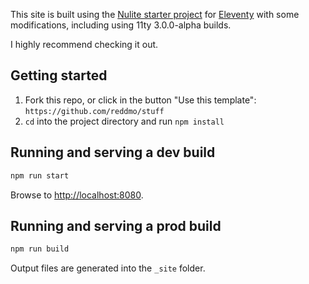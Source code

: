 This site is built using the [Nulite starter project](https://github.com/codingpotions/nulite) for [Eleventy](https://www.11ty.dev/) with some modifications, including using 11ty 3.0.0-alpha builds.

I highly recommend checking it out.

## Getting started

1. Fork this repo, or click in the button "Use this template": `https://github.com/reddmo/stuff`
2. `cd` into the project directory and run `npm install`

## Running and serving a dev build

```sh
npm run start
```

Browse to [http://localhost:8080](http://localhost:8080).

## Running and serving a prod build

```sh
npm run build
```

Output files are generated into the `_site` folder.